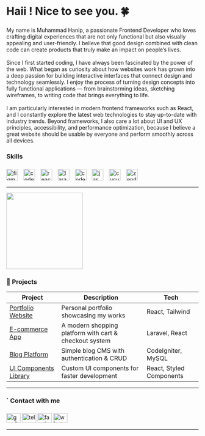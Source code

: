 <h1 align="left">Haii ! Nice to see you. 🍀</h1>

###

<p align="left">My name is Muhammad Hanip, a passionate Frontend Developer who loves crafting digital experiences that are not only functional but also visually appealing and user-friendly. I believe that good design combined with clean code can create products that truly make an impact on people’s lives.<br><br>Since I first started coding, I have always been fascinated by the power of the web. What began as curiosity about how websites work has grown into a deep passion for building interactive interfaces that connect design and technology seamlessly. I enjoy the process of turning design concepts into fully functional applications — from brainstorming ideas, sketching wireframes, to writing code that brings everything to life.<br><br>I am particularly interested in modern frontend frameworks such as React, and I constantly explore the latest web technologies to stay up-to-date with industry trends. Beyond frameworks, I also care a lot about UI and UX principles, accessibility, and performance optimization, because I believe a great website should be usable by everyone and perform smoothly across all devices.</p>

###

<h3 align="left">Skills</h3>

###

<div align="left">
  <img src="https://cdn.jsdelivr.net/gh/devicons/devicon/icons/figma/figma-original.svg" height="30" alt="figma logo"  />
  <img width="7" />
  <img src="https://cdn.jsdelivr.net/gh/devicons/devicon/icons/codeigniter/codeigniter-plain.svg" height="30" alt="codeigniter logo"  />
  <img width="7" />
  <img src="https://cdn.jsdelivr.net/gh/devicons/devicon/icons/react/react-original.svg" height="30" alt="react logo"  />
  <img width="7" />
  <img src="https://cdn.jsdelivr.net/gh/devicons/devicon/icons/laravel/laravel-original.svg" height="30" alt="laravel logo"  />
  <img width="7" />
  <img src="https://cdn.jsdelivr.net/gh/devicons/devicon/icons/codecov/codecov-plain.svg" height="30" alt="codecov logo"  />
  <img width="7" />
  <img src="https://cdn.jsdelivr.net/gh/devicons/devicon/icons/jasmine/jasmine-original.svg" height="30" alt="jasmine logo"  />
  <img width="7" />
  <img src="https://cdn.jsdelivr.net/gh/devicons/devicon/icons/cucumber/cucumber-plain.svg" height="30" alt="cucumber logo"  />
  <img width="7" />
  <img src="https://cdn.jsdelivr.net/gh/devicons/devicon/icons/zend/zend-original.svg" height="30" alt="zend logo"  />
</div>

---

<div align="left">
  <img height="200" src="https://media.tenor.com/25ykirk3P4YAAAAM/oz-oz-yarimasu.gif"  />
</div>

###

### 📂 Projects  

| Project | Description | Tech |
|---------|-------------|------|
|  [Portfolio Website](#) | Personal portfolio showcasing my works | React, Tailwind |
|  [E-commerce App](#) | A modern shopping platform with cart & checkout system | Laravel, React |
|  [Blog Platform](#) | Simple blog CMS with authentication & CRUD | CodeIgniter, MySQL |
|  [UI Components Library](#) | Custom UI components for faster development | React, Styled Components |

---
<h3 align="left">` Contact with me</h3>

###

<div align="left">
  <img src="https://raw.githubusercontent.com/maurodesouza/profile-readme-generator/master/src/assets/icons/social/gmail/default.svg" width="37" height="25" alt="gmail logo"  />
  <img src="https://raw.githubusercontent.com/maurodesouza/profile-readme-generator/master/src/assets/icons/social/telegram/default.svg" width="37" height="25" alt="telegram logo"  />
  <img src="https://raw.githubusercontent.com/maurodesouza/profile-readme-generator/master/src/assets/icons/social/facebook/default.svg" width="37" height="25" alt="facebook logo"  />
  <img src="https://raw.githubusercontent.com/maurodesouza/profile-readme-generator/master/src/assets/icons/social/whatsapp/default.svg" width="37" height="25" alt="whatsapp logo"  />
</div>

---
